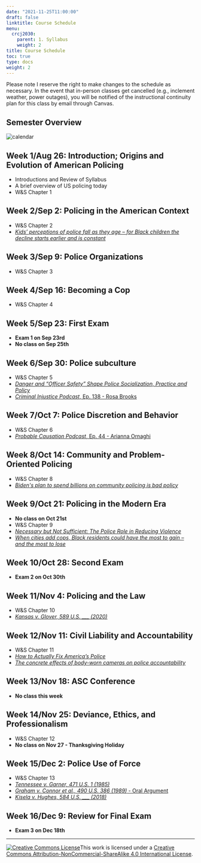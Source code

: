 ```yaml
---
date: "2021-11-25T11:00:00"
draft: false
linktitle: Course Schedule
menu:
  crcj2030:
    parent: 1. Syllabus
    weight: 2
title: Course Schedule
toc: true
type: docs
weight: 2
---
```


Please note I reserve the right to make changes to the schedule as necessary. In the event that in-person classes get cancelled (e.g., inclement weather, power outages), you will be notified of the instructional continuity plan for this class by email through Canvas.

## Semester Overview

![calendar](/courses/crcj2030_calendar_fall25.png)

## Week 1/Aug 26: Introduction; Origins and Evolution of American Policing

* Introductions and Review of Syllabus
* A brief overview of US policing today
* W&S Chapter 1

## Week 2/Sep 2: Policing in the American Context

* W&S Chapter 2
* [*Kids’ perceptions of police fall as they age – for Black children the decline starts earlier and is constant*](https://theconversation.com/kids-perceptions-of-police-fall-as-they-age-for-black-children-the-decline-starts-earlier-and-is-constant-145511)

## Week 3/Sep 9: Police Organizations

* W&S Chapter 3

## Week 4/Sep 16: Becoming a Cop

* W&S Chapter 4

## Week 5/Sep 23: First Exam

* **Exam 1 on Sep 23rd**
* **No class on Sep 25th**

## Week 6/Sep 30: Police subculture

* W&S Chapter 5
* [*Danger and “Officer Safety” Shape Police Socialization, Practice and Policy*](https://www.jurist.org/commentary/2020/06/sierra-arevalo-police-training/)
* [*Criminal Injustice Podcast*, Ep. 138 - Rosa Brooks](http://www.criminalinjusticepodcast.com/blog/2021/06/01/138-to-fix-policing-understand-it)

## Week 7/Oct 7: Police Discretion and Behavior

* W&S Chapter 6
* [*Probable Causation Podcast*, Ep. 44 - Arianna Ornaghi](https://www.probablecausation.com/podcasts/episode-44-arianna-ornaghi)

## Week 8/Oct 14: Community and Problem-Oriented Policing

* W&S Chapter 8
* [*Biden's plan to spend billions on community policing is bad policy*](https://thehill.com/opinion/white-house/563276-bidens-plan-to-spend-billions-on-community-policing-is-bad-policy)

## Week 9/Oct 21: Policing in the Modern Era

* **No class on Oct 21st**
* W&S Chapter 9
* [*Necessary but Not Sufficient: The Police Role in Reducing Violence*](https://www.policechiefmagazine.org/necessary-but-not-sufficient/?ref=e6b395be13bf27a03cf9a63a7c18aced)
* [*When cities add cops, Black residents could have the most to gain – and the most to lose*](https://www.niskanencenter.org/when-cities-add-cops-black-residents-could-have-the-most-to-gain-and-the-most-to-lose/)

## Week 10/Oct 28: Second Exam

* **Exam 2 on Oct 30th**

## Week 11/Nov 4: Policing and the Law

* W&S Chapter 10
* [*Kansas v. Glover, 589 U.S. ___ (2020)*](https://www.supremecourt.gov/opinions/19pdf/18-556_e1pf.pdf)

## Week 12/Nov 11: Civil Liability and Accountability

* W&S Chapter 11
* [*How to Actually Fix America’s Police*](https://www.theatlantic.com/ideas/archive/2020/06/how-actually-fix-americas-police/612520/)
* [*The concrete effects of body-worn cameras on police accountability*](https://theconversation.com/the-concrete-effects-of-body-cameras-on-police-accountability-171460)

## Week 13/Nov 18: ASC Conference

* **No class this week**

## Week 14/Nov 25: Deviance, Ethics, and Professionalism

* W&S Chapter 12
* **No class on Nov 27 - Thanksgiving Holiday**

## Week 15/Dec 2: Police Use of Force

* W&S Chapter 13
* [*Tennessee v. Garner, 471 U.S. 1 (1985)*](https://www.policinglaw.info/assets/downloads/US_Supreme_Court_Tennessee_v._Garner_1985.pdf)
* [*Graham v. Connor et al., 490 U.S. 386 (1989)* - Oral Argument](https://apps.oyez.org/player/#/rehnquist3/oral_argument_audio/19082f)
* [*Kisela v. Hughes, 584 U.S. ___ (2018)*](https://www.supremecourt.gov/opinions/17pdf/17-467_bqm1.pdf)

## Week 16/Dec 9: Review for Final Exam

* **Exam 3 on Dec 18th**

***

<a rel="license" href="http://creativecommons.org/licenses/by-nc-sa/4.0/"><img alt="Creative Commons License" style="border-width:0" src="https://i.creativecommons.org/l/by-nc-sa/4.0/88x31.png" /></a>This work is licensed under a <a rel="license" href="http://creativecommons.org/licenses/by-nc-sa/4.0/">Creative Commons Attribution-NonCommercial-ShareAlike 4.0 International License</a>.